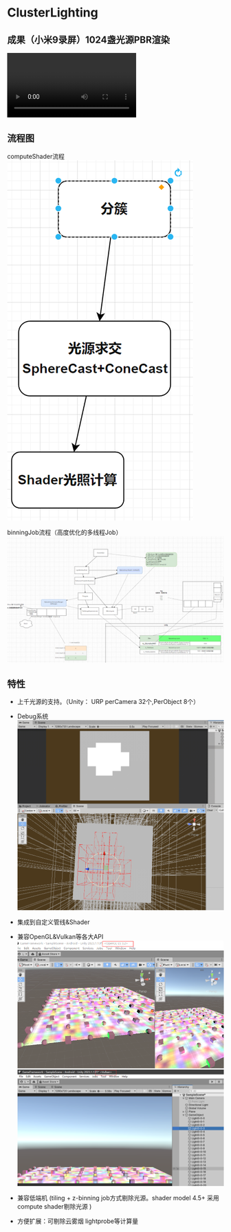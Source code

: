 # ClusterLighting
## 成果（小米9录屏）1024盏光源PBR渲染
<video src="Screenrecorder-2023-10-27-17-29-10-786.mp4" controls title="Title"></video>

## 流程图
computeShader流程
![Alt text](image-4.png)

binningJob流程（高度优化的多线程Job）
![Alt text](image-3.png)

## 特性
- 上千光源的支持。（Unity： URP perCamera 32个,PerObject 8个）
- Debug系统
  ![Alt text](1.gif)

- 集成到自定义管线&Shader
- 兼容OpenGL&Vulkan等各大API
 ![Alt text](image-1.png)
 ![Alt text](image-2.png)
  
- 兼容低端机 (tiling + z-binning job方式剔除光源。shader model 4.5+ 采用compute shader剔除光源 )
- 方便扩展：可剔除云雾烟 lightprobe等计算量